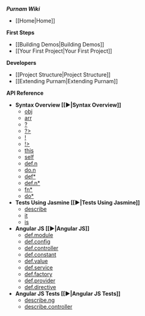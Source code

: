 
***Purnam Wiki***
* [[Home|Home]]

**First Steps**
* [[Building Demos|Building Demos]]
* [[Your First Project|Your First Project]]

**Developers**
* [[Project Structure|Project Structure]]
* [[Extending Purnam|Extending Purnam]]

**API Reference**
* **Syntax Overview [[►|Syntax Overview]]**
  * [obj](Syntax-Overview#obj)
  * [arr](Syntax-Overview#arr)
  * [?](Syntax-Overview#getter)
  * [?>](Syntax-Overview#calln)
  * [!](Syntax-Overview#setter)
  * [!>](Syntax-Overview#callobj)
  * [this](Syntax-Overview#this)
  * [self](Syntax-Overview#self)
  * [def.n](Syntax-Overview#defn)
  * [do.n](Syntax-Overview#don) 
  * [def*](Syntax-Overview#defraw) 
  * [def.n*](Syntax-Overview#defnraw)
  * [fn*](Syntax-Overview#fnraw)
  * [do*](Syntax-Overview#doraw)
* **Tests Using Jasmine [[►|Tests Using Jasmine]]**
  * [describe](Angular-JS-Tests#describe)
  * [it](Angular-JS-Tests#it)
  * [is](Angular-JS-Tests#is)
* **Angular JS [[►|Angular JS]]**
  * [def.module](Angular-JS#defmodule)
  * [def.config](Angular-JS#defconfig)
  * [def.controller](Angular-JS#defcontroller)
  * [def.constant](Angular-JS#defconstant)
  * [def.value](Angular-JS#defvalue)
  * [def.service](Angular-JS#defservice)
  * [def.factory](Angular-JS#deffactory)
  * [def.provider](Angular-JS#defprovider)
  * [def.directive](Angular-JS#defdirective)
* **Angular JS Tests [[►|Angular JS Tests]]**  
  * [describe.ng](Angular-JS-Tests#describeng)
  * [describe.controller](Angular-JS-Tests#describecontroller)